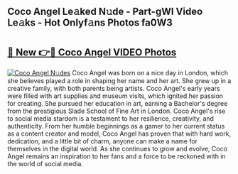 ## Coco Angel Le𝚊ked N𝚞de - Part-gWI Video Le𝚊ks - Hot Onlyf𝚊ns Photos fa0W3

# <h2><a href="http://ab54934.deff.icu/?id=Coco+Angel">🔗 New 👉🔴 Coco Angel VIDEO Photos</a></h2>

[![Coco Angel N𝚞des](https://i.imgur.com/rIISA9y.gif)](http://ab54934.deff.icu/?id=Coco+Angel)
Coco Angel was born on a nice day in London, which she believes played a role in shaping her name and her art. She grew up in a creative family, with both parents being artists. Coco Angel's early years were filled with art supplies and museum visits, which ignited her passion for creating. She pursued her education in art, earning a Bachelor's degree from the prestigious Slade School of Fine Art in London. Coco Angel's rise to social media stardom is a testament to her resilience, creativity, and authenticity. From her humble beginnings as a gamer to her current status as a content creator and model, Coco Angel has proven that with hard work, dedication, and a little bit of charm, anyone can make a name for themselves in the digital world. As she continues to grow and evolve, Coco Angel remains an inspiration to her fans and a force to be reckoned with in the world of social media.
